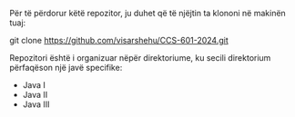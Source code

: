 Për të përdorur këtë repozitor, ju duhet që të njëjtin ta klononi në makinën tuaj:

git clone https://github.com/visarshehu/CCS-601-2024.git

Repozitori është i organizuar nëpër direktoriume, ku secili direktorium përfaqëson një javë specifike:

- Java I
- Java II
- Java III